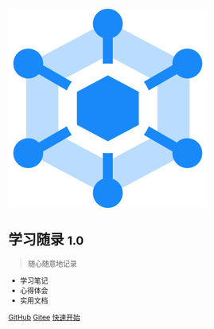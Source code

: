 ![logo](_media/logo.svg)

# 学习随录 <small>1.0</small>

> 随心随意地记录

- 学习笔记
- 心得体会
- 实用文档

[GitHub](https://github.com/docsifyjs/docsify/)
[Gitee](https://github.com/docsifyjs/docsify/)
[快速开始](#首页)